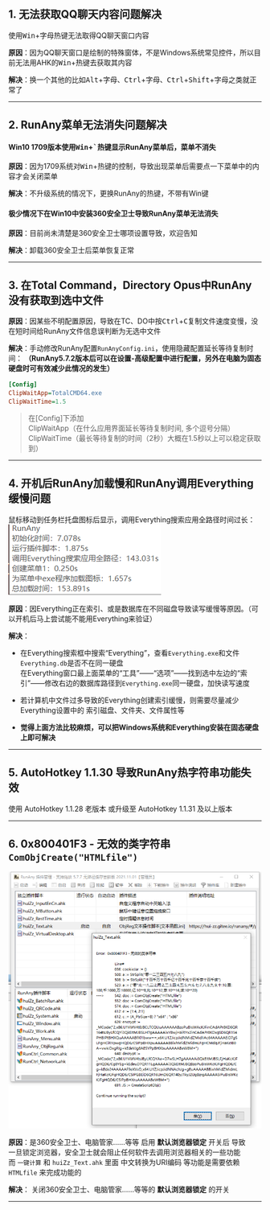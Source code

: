## 1. 无法获取QQ聊天内容问题解决

使用<kbd>Win</kbd>+<kbd>字母</kbd>热键无法取得QQ聊天窗口内容

**原因**：因为QQ聊天窗口是绘制的特殊窗体，不是Windows系统常见控件，所以目前无法用AHK的<kbd>Win</kbd>+热键去获取其内容

**解决**：换一个其他的比如<kbd>Alt</kbd>+<kbd>字母</kbd>、<kbd>Ctrl</kbd>+<kbd>字母</kbd>、<kbd>Ctrl</kbd>+<kbd>Shift</kbd>+<kbd>字母</kbd>之类就正常了

---


## 2. RunAny菜单无法消失问题解决

#### Win10 1709版本使用<kbd>Win</kbd>+<kbd>`</kbd>热键显示RunAny菜单后，菜单不消失

**原因**：因为1709系统对<kbd>Win</kbd>+热键的控制，导致出现菜单后需要点一下菜单中的内容才会关闭菜单

**解决**：不升级系统的情况下，更换RunAny的热键，不带有Win键

#### 极少情况下在Win10中安装360安全卫士导致RunAny菜单无法消失

**原因**：目前尚未清楚是360安全卫士哪项设置导致，欢迎告知

**解决**：卸载360安全卫士后菜单恢复正常

---


## 3. 在Total Command，Directory Opus中RunAny没有获取到选中文件

**原因**：因某些不明配置原因，导致在TC、DO中按<kbd>Ctrl</kbd>+<kbd>C</kbd>复制文件速度变慢，没在短时间给RunAny文件信息误判断为无选中文件

**解决**：手动修改RunAny配置`RunAnyConfig.ini`，使用隐藏配置延长等待复制时间： 
**（RunAny5.7.2版本后可以在设置-高级配置中进行配置，另外在电脑为固态硬盘时可有效减少此情况的发生）**

```ini
[Config]
ClipWaitApp=TotalCMD64.exe
ClipWaitTime=1.5
```

> 在[Config]下添加 <br>
> ClipWaitApp（在什么应用界面延长等待复制时间, 多个逗号分隔） <br>
> ClipWaitTime（最长等待复制的时间（2秒）大概在1.5秒以上可以稳定获取到）

---


## 4. 开机后RunAny加载慢和RunAny调用Everything缓慢问题

鼠标移动到任务栏托盘图标后显示，调用Everything搜索应用全路径时间过长：
![RunAny调用Everything缓慢问题](/assets/images/faq/RunAny调用Everything缓慢问题.png)

**原因**：因Everything正在索引、或是数据库在不同磁盘导致读写缓慢等原因。（可以开机后马上尝试能不能用Everything来验证）

**解决**：
- 在Everything搜索框中搜索“Everything”，查看`Everything.exe`和文件`Everything.db`是否不在同一硬盘  
在Everything窗口最上面菜单的“工具”——“选项”——找到选中左边的“索引”——修改右边的数据库路径到`Everything.exe`同一硬盘，加快读写速度

- 若计算机中文件过多导致的Everything创建索引缓慢，则需要尽量减少Everything设置中的 索引磁盘、文件夹、文件属性等

- **觉得上面方法比较麻烦，可以把Windows系统和Everything安装在固态硬盘上即可解决**

---

## 5. AutoHotkey 1.1.30 导致RunAny热字符串功能失效

使用 AutoHotkey 1.1.28 老版本
或升级至 AutoHotkey 1.1.31 及以上版本

---

## 6. 0x800401F3 - 无效的类字符串 `ComObjCreate("HTMLfile")`
![HTMLfile](/assets/images/faq/HTMLfile.png ':size=577x585')

**原因**：是360安全卫士、电脑管家……等等 启用 **默认浏览器锁定** 开关后 导致  
一旦锁定浏览器，安全卫士就会阻止任何软件去调用浏览器相关的一些功能  
而 `一键计算` 和 `huiZz_Text.ahk` 里面 中文转换为URI编码 等功能是需要依赖 `HTMLfile` 来完成功能的

**解决**：
关闭360安全卫士、电脑管家……等等的 **默认浏览器锁定** 的开关

---
